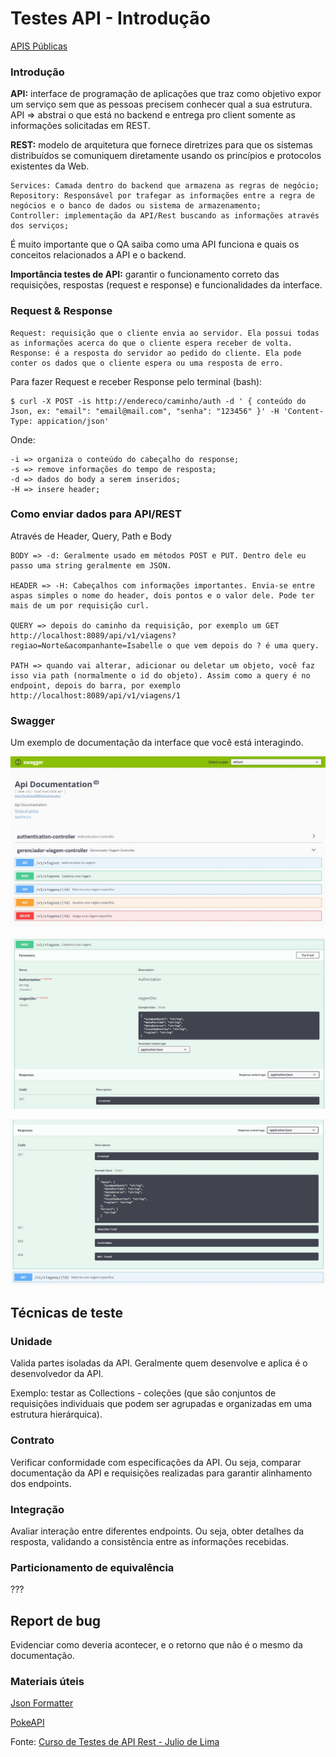 # Testes API - Introdução

[APIS Públicas](https://publicapis.dev/)

### **Introdução**

**API:** interface de programação de aplicações que traz como objetivo expor um serviço sem que as pessoas precisem conhecer qual a sua estrutura.
API => abstrai o que está no backend e entrega pro client somente as informações solicitadas em REST.

**REST:** modelo de arquitetura que fornece diretrizes para que os sistemas distribuídos se comuniquem diretamente usando os princípios e protocolos existentes da Web.

    Services: Camada dentro do backend que armazena as regras de negócio;
    Repository: Responsável por trafegar as informações entre a regra de negócios e o banco de dados ou sistema de armazenamento;
    Controller: implementação da API/Rest buscando as informações através dos serviços; 


É muito importante que o QA saiba como uma API funciona e quais os conceitos relacionados a API e o backend.

**Importância testes de API:** garantir o funcionamento correto das requisições, respostas (request e response) e funcionalidades da interface.

### **Request & Response**

    Request: requisição que o cliente envia ao servidor. Ela possui todas as informações acerca do que o cliente espera receber de volta.
    Response: é a resposta do servidor ao pedido do cliente. Ela pode conter os dados que o cliente espera ou uma resposta de erro.

Para fazer Request e receber Response pelo terminal (bash):

    $ curl -X POST -is http://endereco/caminho/auth -d ' { conteúdo do Json, ex: "email": "email@mail.com", "senha": "123456" }' -H 'Content-Type: appication/json'

Onde:

    -i => organiza o conteúdo do cabeçalho do response;
    -s => remove informações do tempo de resposta;
    -d => dados do body a serem inseridos;
    -H => insere header;


### **Como enviar dados para API/REST**

Através de Header, Query, Path e Body

    BODY => -d: Geralmente usado em métodos POST e PUT. Dentro dele eu passo uma string geralmente em JSON.
    
    HEADER => -H: Cabeçalhos com informações importantes. Envia-se entre aspas simples o nome do header, dois pontos e o valor dele. Pode ter mais de um por requisição curl.
    
    QUERY => depois do caminho da requisição, por exemplo um GET http://localhost:8089/api/v1/viagens?regiao=Norte&acompanhante=Isabelle o que vem depois do ? é uma query.

    PATH => quando vai alterar, adicionar ou deletar um objeto, você faz isso via path (normalmente o id do objeto). Assim como a query é no endpoint, depois do barra, por exemplo http://localhost:8089/api/v1/viagens/1


### **Swagger**

Um exemplo de documentação da interface que você está interagindo.

![Imagem Swagger 1](/imagens/swagger1.jpg)

![Imagem Swagger 1](/imagens/swagger2.jpg)

![Imagem Swagger 1](/imagens/swagger3.jpg)


## Técnicas de teste

### Unidade

Valida partes isoladas da API. Geralmente quem desenvolve e aplica é o desenvolvedor da API.

Exemplo: testar as Collections - coleções (que são conjuntos de requisições individuais que podem ser agrupadas e organizadas em uma estrutura hierárquica).

### Contrato

Verificar conformidade com especificações da API. Ou seja, comparar documentação da API e requisições realizadas para garantir alinhamento dos endpoints.

### Integração

Avaliar interação entre diferentes endpoints. Ou seja, obter detalhes da resposta, validando a consistência entre as informações recebidas.

### Particionamento de equivalência

???

## Report de bug

Evidenciar como deveria acontecer, e o retorno que não é o mesmo da documentação.


### Materiais úteis

[Json Formatter](https://jsonformatter.org/)

[PokeAPI](https://pokeapi.co/)


Fonte: [Curso de Testes de API Rest - Julio de Lima](https://www.youtube.com/playlist?list=PLf8x7B3nFTl17WeEVj405tHlstiq1kNBX)